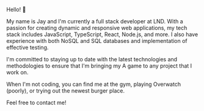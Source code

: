 Hello! 👋

My name is Jay and I'm currently a full stack developer at LND. With a passion for creating dynamic and responsive web applications, my tech stack includes JavaScript, TypeScript, React, Node.js, and more. I also have experience with both NoSQL and SQL databases and implementation of effective testing.

I'm committed to staying up to date with the latest technologies and methodologies to ensure that I'm bringing my A game to any project that I work on. 

When I'm not coding, you can find me at the gym, playing Overwatch (poorly), or trying out the newest burger place.

Feel free to contact me!
